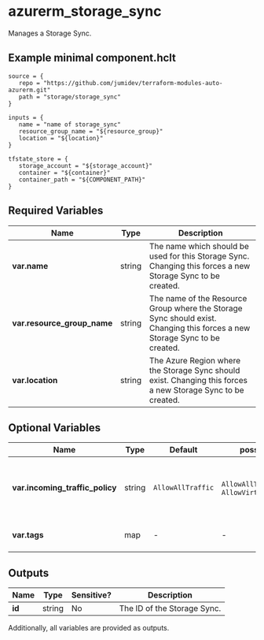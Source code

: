 # azurerm_storage_sync

Manages a Storage Sync.

## Example minimal component.hclt

```hcl
source = {
   repo = "https://github.com/jumidev/terraform-modules-auto-azurerm.git" 
   path = "storage/storage_sync" 
}

inputs = {
   name = "name of storage_sync" 
   resource_group_name = "${resource_group}" 
   location = "${location}" 
}

tfstate_store = {
   storage_account = "${storage_account}" 
   container = "${container}" 
   container_path = "${COMPONENT_PATH}" 
}

```

## Required Variables

| Name | Type |  Description |
| ---- | --------- |  ----------- |
| **var.name** | string |  The name which should be used for this Storage Sync. Changing this forces a new Storage Sync to be created. | 
| **var.resource_group_name** | string |  The name of the Resource Group where the Storage Sync should exist. Changing this forces a new Storage Sync to be created. | 
| **var.location** | string |  The Azure Region where the Storage Sync should exist. Changing this forces a new Storage Sync to be created. | 

## Optional Variables

| Name | Type |  Default  |  possible values |  Description |
| ---- | --------- |  ----------- | ----------- | ----------- |
| **var.incoming_traffic_policy** | string |  `AllowAllTraffic`  |  `AllowAllTraffic`, `AllowVirtualNetworksOnly`  |  Incoming traffic policy. Possible values are `AllowAllTraffic` and `AllowVirtualNetworksOnly`. Defaults to `AllowAllTraffic`. | 
| **var.tags** | map |  -  |  -  |  A mapping of tags which should be assigned to the Storage Sync. | 



## Outputs

| Name | Type | Sensitive? | Description |
| ---- | ---- | --------- | --------- |
| **id** | string | No  | The ID of the Storage Sync. | 

Additionally, all variables are provided as outputs.
